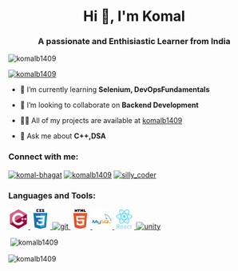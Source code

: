 <h1 align="center">Hi 👋, I'm Komal</h1>
<h3 align="center">A passionate and Enthisiastic Learner from India</h3>

<p align="left"> <img src="https://komarev.com/ghpvc/?username=komalb1409&label=Profile%20views&color=0e75b6&style=flat" alt="komalb1409" /> </p>

<p align="left"> <a href="https://github.com/ryo-ma/github-profile-trophy"><img src="https://github-profile-trophy.vercel.app/?username=komalb1409" alt="komalb1409" /></a> </p>

- 🌱 I’m currently learning **Selenium, DevOpsFundamentals**

- 👯 I’m looking to collaborate on **Backend Development**

- 👨‍💻 All of my projects are available at [komalb1409](komalb1409)

- 💬 Ask me about **C++,DSA**

<h3 align="left">Connect with me:</h3>
<p align="left">
<a href="https://linkedin.com/in/komal-bhagat" target="blank"><img align="center" src="https://raw.githubusercontent.com/rahuldkjain/github-profile-readme-generator/master/src/images/icons/Social/linked-in-alt.svg" alt="komal-bhagat" height="30" width="40" /></a>
<a href="https://www.hackerrank.com/komalb1409" target="blank"><img align="center" src="https://raw.githubusercontent.com/rahuldkjain/github-profile-readme-generator/master/src/images/icons/Social/hackerrank.svg" alt="komalb1409" height="30" width="40" /></a>
<a href="https://auth.geeksforgeeks.org/user/silly_coder" target="blank"><img align="center" src="https://raw.githubusercontent.com/rahuldkjain/github-profile-readme-generator/master/src/images/icons/Social/geeks-for-geeks.svg" alt="silly_coder" height="30" width="40" /></a>
</p>

<h3 align="left">Languages and Tools:</h3>
<p align="left"> <a href="https://www.w3schools.com/cpp/" target="_blank"> <img src="https://raw.githubusercontent.com/devicons/devicon/master/icons/cplusplus/cplusplus-original.svg" alt="cplusplus" width="40" height="40"/> </a> <a href="https://www.w3schools.com/css/" target="_blank"> <img src="https://raw.githubusercontent.com/devicons/devicon/master/icons/css3/css3-original-wordmark.svg" alt="css3" width="40" height="40"/> </a> <a href="https://git-scm.com/" target="_blank"> <img src="https://www.vectorlogo.zone/logos/git-scm/git-scm-icon.svg" alt="git" width="40" height="40"/> </a> <a href="https://www.w3.org/html/" target="_blank"> <img src="https://raw.githubusercontent.com/devicons/devicon/master/icons/html5/html5-original-wordmark.svg" alt="html5" width="40" height="40"/> </a> <a href="https://www.mysql.com/" target="_blank"> <img src="https://raw.githubusercontent.com/devicons/devicon/master/icons/mysql/mysql-original-wordmark.svg" alt="mysql" width="40" height="40"/> </a> <a href="https://reactjs.org/" target="_blank"> <img src="https://raw.githubusercontent.com/devicons/devicon/master/icons/react/react-original-wordmark.svg" alt="react" width="40" height="40"/> </a> <a href="https://unity.com/" target="_blank"> <img src="https://www.vectorlogo.zone/logos/unity3d/unity3d-icon.svg" alt="unity" width="40" height="40"/> </a> </p>

<p>&nbsp;<img align="center" src="https://github-readme-stats.vercel.app/api?username=komalb1409&show_icons=true&locale=en" alt="komalb1409" /></p>

<p><img align="center" src="https://github-readme-streak-stats.herokuapp.com/?user=komalb1409&" alt="komalb1409" /></p>
